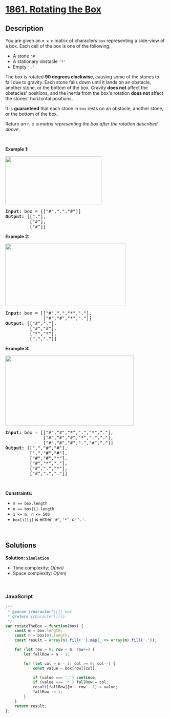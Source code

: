# [1861. Rotating the Box](https://leetcode.com/problems/rotating-the-box)

## Description

<div class="elfjS" data-track-load="description_content"><p>You are given an <code>m x n</code> matrix of characters <code>box</code> representing a side-view of a box. Each cell of the box is one of the following:</p>

<ul>
	<li>A stone <code>'#'</code></li>
	<li>A stationary obstacle <code>'*'</code></li>
	<li>Empty <code>'.'</code></li>
</ul>

<p>The box is rotated <strong>90 degrees clockwise</strong>, causing some of the stones to fall due to gravity. Each stone falls down until it lands on an obstacle, another stone, or the bottom of the box. Gravity <strong>does not</strong> affect the obstacles' positions, and the inertia from the box's rotation <strong>does not </strong>affect the stones' horizontal positions.</p>

<p>It is <strong>guaranteed</strong> that each stone in <code>box</code> rests on an obstacle, another stone, or the bottom of the box.</p>

<p>Return <em>an </em><code>n x m</code><em> matrix representing the box after the rotation described above</em>.</p>

<p>&nbsp;</p>
<p><strong class="example">Example 1:</strong></p>

<p><img alt="" src="https://assets.leetcode.com/uploads/2021/04/08/rotatingtheboxleetcodewithstones.png" style="width: 300px; height: 150px;"></p>

<pre><strong>Input:</strong> box = [["#",".","#"]]
<strong>Output:</strong> [["."],
&nbsp;        ["#"],
&nbsp;        ["#"]]
</pre>

<p><strong class="example">Example 2:</strong></p>

<p><img alt="" src="https://assets.leetcode.com/uploads/2021/04/08/rotatingtheboxleetcode2withstones.png" style="width: 375px; height: 195px;"></p>

<pre><strong>Input:</strong> box = [["#",".","*","."],
&nbsp;             ["#","#","*","."]]
<strong>Output:</strong> [["#","."],
&nbsp;        ["#","#"],
&nbsp;        ["*","*"],
&nbsp;        [".","."]]
</pre>

<p><strong class="example">Example 3:</strong></p>

<p><img alt="" src="https://assets.leetcode.com/uploads/2021/04/08/rotatingtheboxleetcode3withstone.png" style="width: 400px; height: 218px;"></p>

<pre><strong>Input:</strong> box = [["#","#","*",".","*","."],
&nbsp;             ["#","#","#","*",".","."],
&nbsp;             ["#","#","#",".","#","."]]
<strong>Output:</strong> [[".","#","#"],
&nbsp;        [".","#","#"],
&nbsp;        ["#","#","*"],
&nbsp;        ["#","*","."],
&nbsp;        ["#",".","*"],
&nbsp;        ["#",".","."]]
</pre>

<p>&nbsp;</p>
<p><strong>Constraints:</strong></p>

<ul>
	<li><code>m == box.length</code></li>
	<li><code>n == box[i].length</code></li>
	<li><code>1 &lt;= m, n &lt;= 500</code></li>
	<li><code>box[i][j]</code> is either <code>'#'</code>, <code>'*'</code>, or <code>'.'</code>.</li>
</ul></div>

<p>&nbsp;</p>

## Solutions

**Solution: `Simulation`**
- Time complexity: <em>O(mn)</em>
- Space complexity: <em>O(mn)</em>

<p>&nbsp;</p>

### **JavaScript**

```js
/**
 * @param {character[][]} box
 * @return {character[][]}
 */
var rotateTheBox = function(box) {
    const m = box.length;
    const n = box[0].length;
    const result = Array(n).fill('').map(_ => Array(m).fill('.'));

    for (let row = 0; row < m; row++) {
        let fallRow = n - 1;

        for (let col = n - 1; col >= 0; col--) {
            const value = box[row][col];

            if (value === '.') continue;
            if (value === '*') fallRow = col;
            result[fallRow][m - row - 1] = value;
            fallRow -= 1;
        }
    }
    return result;
};
```
